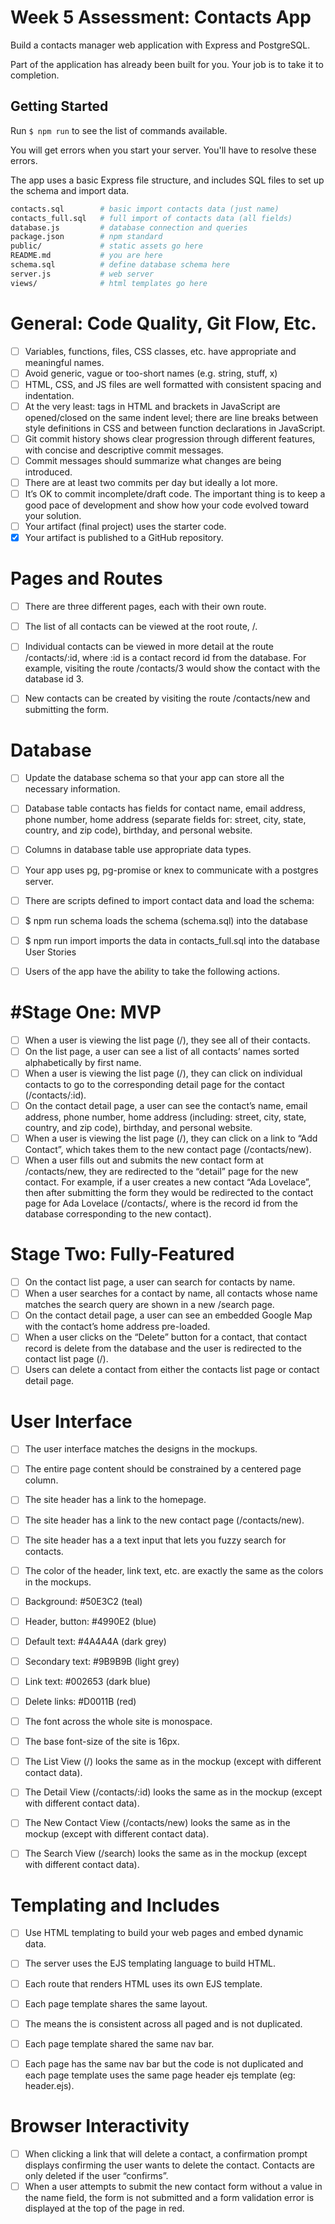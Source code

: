 # Week 5 Assessment: Contacts App

Build a contacts manager web application with Express and PostgreSQL.

Part of the application has already been built for you. Your job is to take it to completion.

## Getting Started

Run `$ npm run` to see the list of commands available.

You will get errors when you start your server. You'll have to resolve these errors.

The app uses a basic Express file structure, and includes SQL files to set up the schema and import data.

```sh
contacts.sql        # basic import contacts data (just name)
contacts_full.sql   # full import of contacts data (all fields)
database.js         # database connection and queries
package.json        # npm standard
public/             # static assets go here
README.md           # you are here
schema.sql          # define database schema here
server.js           # web server
views/              # html templates go here
```
# General: Code Quality, Git Flow, Etc.

- [ ] Variables, functions, files, CSS classes, etc. have appropriate and meaningful names. 
- [ ] Avoid generic, vague or too-short names (e.g. string, stuff, x)
- [ ]  HTML, CSS, and JS files are well formatted with consistent spacing and indentation. 
- [ ] At the very least: tags in HTML and brackets in JavaScript are opened/closed on the same indent level; there are line breaks between style definitions in CSS and between function declarations in JavaScript.
- [ ]  Git commit history shows clear progression through different features, with concise and descriptive commit messages. 
- [ ] Commit messages should summarize what changes are being introduced.
- [ ]  There are at least two commits per day but ideally a lot more. 
- [ ] It’s OK to commit incomplete/draft code. The important thing is to keep a good pace of development and show how your code evolved toward your solution.
- [ ]  Your artifact (final project) uses the starter code.
- [x]  Your artifact is published to a GitHub repository.

# Pages and Routes

- [ ] There are three different pages, each with their own route.

- [ ] The list of all contacts can be viewed at the root route, /.
- [ ] Individual contacts can be viewed in more detail at the route /contacts/:id, where :id is a contact record id from the database. 
For example, visiting the route /contacts/3 would show the contact with the database id 3.
- [ ] New contacts can be created by visiting the route /contacts/new and submitting the form.
# Database

- [ ] Update the database schema so that your app can store all the necessary information.
- [ ] Database table contacts has fields for contact name, email address, phone number, home address (separate fields for: street, city, state, country, and zip code), birthday, and personal website.
- [ ] Columns in database table use appropriate data types.
- [ ] Your app uses pg, pg-promise or knex to communicate with a postgres server.
- [ ] There are scripts defined to import contact data and load the schema:

- [ ] $ npm run schema loads the schema (schema.sql) into the database
- [ ] $ npm run import imports the data in contacts_full.sql into the database
User Stories

- [ ] Users of the app have the ability to take the following actions.

# #Stage One: MVP

 - [ ] When a user is viewing the list page (/), they see all of their contacts.
 - [ ] On the list page, a user can see a list of all contacts’ names sorted alphabetically by first name.
 - [ ] When a user is viewing the list page (/), they can click on individual contacts to go to the corresponding detail page for the contact (/contacts/:id).
 - [ ] On the contact detail page, a user can see the contact’s name, email address, phone number, home address (including: street, city, state, country, and zip code), birthday, and personal website.
 - [ ] When a user is viewing the list page (/), they can click on a link to “Add Contact”, which takes them to the new contact page (/contacts/new).
 - [ ] When a user fills out and submits the new contact form at /contacts/new, they are redirected to the “detail” page for the new contact. 
For example, if a user creates a new contact “Ada Lovelace”, then after submitting the form they would be redirected to the contact page for Ada Lovelace (/contacts/<id>, where <id> is the record id from the database corresponding to the new contact).

# Stage Two: Fully-Featured

 - [ ] On the contact list page, a user can search for contacts by name.
 - [ ] When a user searches for a contact by name, all contacts whose name matches the search query are shown in a new /search page.
 - [ ] On the contact detail page, a user can see an embedded Google Map with the contact’s home address pre-loaded.
 - [ ] When a user clicks on the “Delete” button for a contact, that contact record is delete from the database and the user is redirected to the contact list page (/).
 - [ ] Users can delete a contact from either the contacts list page or contact detail page.

# User Interface

- [ ] The user interface matches the designs in the mockups.

- [ ]  The entire page content should be constrained by a centered page column.
- [ ]  The site header has a link to the homepage.
- [ ]  The site header has a link to the new contact page (/contacts/new).
- [ ]  The site header has a a text input that lets you fuzzy search for contacts.
- [ ]  The color of the header, link text, etc. are exactly the same as the colors in the mockups.
- [ ]  Background: #50E3C2 (teal)
- [ ]  Header, button: #4990E2 (blue)
- [ ]  Default text: #4A4A4A (dark grey)
- [ ]  Secondary text: #9B9B9B (light grey)
- [ ]  Link text: #002653 (dark blue)
- [ ]  Delete links: #D0011B (red)
- [ ]  The font across the whole site is monospace.
- [ ]  The base font-size of the site is 16px.
- [ ]  The List View (/) looks the same as in the mockup (except with different contact data).
- [ ]  The Detail View (/contacts/:id) looks the same as in the mockup (except with different contact data).
- [ ]  The New Contact View (/contacts/new) looks the same as in the mockup (except with different contact data).
- [ ]  The Search View (/search) looks the same as in the mockup (except with different contact data).

# Templating and Includes

- [ ] Use HTML templating to build your web pages and embed dynamic data.

- [ ] The server uses the EJS templating language to build HTML.
- [ ] Each route that renders HTML uses its own EJS template.
- [ ] Each page template shares the same layout. 
- [ ] The means the <head> is consistent across all paged and is not duplicated.
- [ ] Each page template shared the same nav bar. 
- [ ] Each page has the same nav bar but the code is not duplicated and each page template uses the same page header ejs template (eg: header.ejs).

# Browser Interactivity

- [ ] When clicking a link that will delete a contact, a confirmation prompt displays confirming the user wants to delete the contact. Contacts are only deleted if the user “confirms”.
- [ ] When a user attempts to submit the new contact form without a value in the name field, the form is not submitted and a form validation error is displayed at the top of the page in red.
